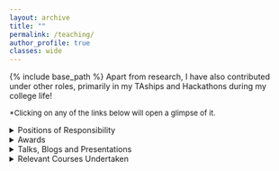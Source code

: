 ```yaml
---
layout: archive
title: ""
permalink: /teaching/
author_profile: true
classes: wide
---
```


{% include base_path %}
Apart from research, I have also contributed under other roles, primarily in my TAships and Hackathons during my college life!

<font size=2>*Clicking on any of the links below will open a glimpse of it.</font> 

<details>
<summary>Positions of Responsibility</summary>
{% for post in site.teaching reversed %}

  {% include archive-single.html %}
{% endfor %} 
</details>

<details>

<summary>Awards</summary> 
<ul>
<li> Presented a poster for my research on <b>Application of Multi-agent Reinforcement Learning in Warehouse Logistics</b>
at the Research and Innovation for Society and Enterprise (RISE) Conference, IIIT-Bangalore. (2019) </li>
<li>Rank 1 in Hackmania IOT Hackathon (out of 1000+ teams participating state-wide) for developing the application - <a href="https://github.com/Nikunj-Gupta/SPUC" style="color:orange">SPUC <i class="fas fa-external-link-alt"></i></a> (Oct’16) </li>
<li>Won a local hackathon at IIIT-B (out of 10+ teams among 65 students) for developing the application - <a href="https://nikunj-gupta.github.io/FitWit/" style="color:orange">FitWit <i class="fas fa-external-link-alt"></i></a> (Feb’16) </li>
<li>Designed and implemented an android-based portal for procurement of books in IIIT-B’s Library — <a href="https://github.com/Nikunj-Gupta/BookReq" style="color:orange">BookReq <i class="fas fa-external-link-alt"></i></a> (2016) </li>
<li>Secured All India Percentile: <b>99.33</b>, JEE (Main); <br/>All India Category Rank: <b>9995</b> among 1.5+ million candidates. (2014) </li>
</ul>
</details>

<details>
<summary>Talks, Blogs and Presentations</summary> 
<table style="width:100%">
<tr>
    <th>Topic</th>
    <th>Organisation</th>
    <th>Date</th>
</tr>
<tr>
    <th><a href="https://www.dropbox.com/s/8ti5swd2yzvn5du/Master's Thesis - Business Angle.pdf?dl=0">Fully Cooperative Multi-Agent RL - Business Angle</a></th>
    <th>Aganitha Cognitive Solutions</th>
    <th>Aug 2019</th>
</tr>
<tr>
    <th><a href="https://www.dropbox.com/s/piu9ejewd6isse5/thesis_ppt.pdf?dl=0">Fully Cooperative Multi-Agent RL - Master's Thesis Presentation</a></th>
    <th>Final Year Master's Thesis, IIIT-B <br/>(Supervision: <a href="https://www.iiitb.ac.in/faculty/g-srinivasaraghavan"> <font size = 3 color ="orange">Prof. G. Srinivasaraghavan</font></a>)</th>
    <th>Jun 2019</th>
</tr>
<tr>
    <th><a href="https://www.dropbox.com/s/yshx7wxb1aj91pt/Application%20of%20MARL%20in%20Warehouse%20Logistics.pdf?dl=0">Application of Multi-Agent RL in Warehouse Logistics</a></th>
    <th>Ericsson Research, Bangalore</th>
    <th>Feb 2019</th>
</tr>
<tr>
    <th><a href="https://medium.com/datadriveninvestor/text-to-image-synthesis-6e5de1bf86ec">Text To Image Synthesis</a></th>
    <th>AI Club, IIIT-B</th>
    <th>Dec 2018</th>
</tr>
<tr>
    <th><a href="https://medium.com/@aiclubiiitb">Hands-on Session on Getting Started with Implementing RL</a></th>
    <th>AI Club, IIIT-B</th>
    <th>Nov 2018</th>
</tr>
<tr>
    <th><a href="https://www.dropbox.com/s/8pmypde3zzu5sug/DCGAN%20presentation.pdf?dl=0">Deep Convolutional GAN</a></th>
    <th>Reading Elective, IIIT-B <br/> (Supervision: <a href="https://www.iiitb.ac.in/faculty/dinesh-babu-jayagopi"><font size=3 color="orange">Prof. Dinesh Babu</font></a>)</th>
    <th>Nov 2018</th>
</tr>
<tr>
    <th><a href="https://medium.com/ai-club-iiitb/introduction-to-reinforcement-learning-7ab7797dd68b">Introduction to Reinforcement Learning</a></th>
    <th>AI Club, IIIT-B</th>
    <th>Sept 2018</th>
</tr>
<tr>
    <th><a href="https://www.dropbox.com/s/gi795t75octnamp/Faster%20RCNN%20presentation.pdf?dl=0">Region-based Convolutional Neural Networks papers</a></th>
    <th>Advanced Machine Perception, IIIT-B</th>
    <th>Sept 2018</th>
</tr> 
</table>
</details>

<details><summary>Relevant Courses Undertaken</summary> 
<h2>Machine Learning</h2>
<p>Foundations of Big Data Algorithms, Machine Learning, Neural Networks and Reinforcement Learning, Artificial Intelligence, Machine Perception, Advanced Machine Perception, Data Modelling and Analytics, IT in Health Care and Robotics
Domain (ML), Linear Algebra, Digital Signal Processing and 4 graduate-level project/reading electives in Data Science.</p> 
<h2>Computer Science</h2>
<p>Data Structures and Algorithms, Design and Analysis of Algorithms, Computer Networks, Database Systems, Digital Communications, Operating Systems, Introduction to Programming Languages, Programming I (C, Python), Programming II
(C++, Java), Software Engineering, Introduction to Automata Theory and Computability, Discrete Mathematics, Signals and
Systems, IT Infrastructure, Basic Electronics, Digital Logic and Circuits, Computer Architecture and Organization.</p>
</details> 
